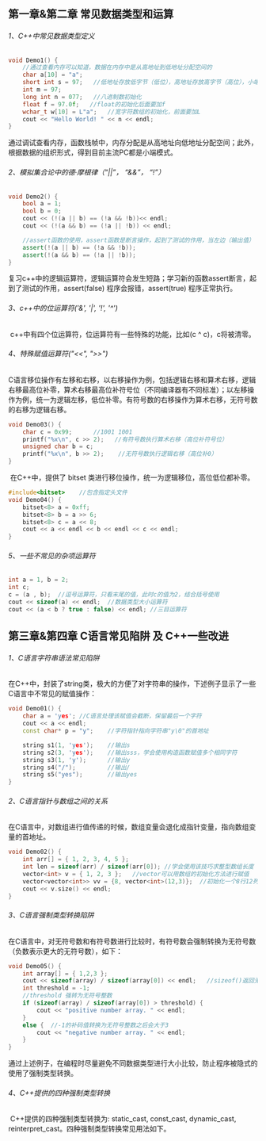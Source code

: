 ## 第一章&第二章 常见数据类型和运算

###### 1、C++中常见数据类型定义

```c++
void Demo1() {
    //通过查看内存可以知道，数据在内存中是从高地址到低地址分配空间的
    char a[10] = "a";
    short int s = 97;   //低地址存放低字节（低位），高地址存放高字节（高位），小端表示
    int m = 97;
    long int n = 077;   //八进制数初始化
    float f = 97.0f;   //float的初始化后面要加f
    wchar_t w[10] = L"a";   //宽字符数组的初始化，前面要加L
    cout << "Hello World! " << n << endl;
}
```

​		通过调试查看内存，函数栈帧中，内存分配是从高地址向低地址分配空间；此外，根据数据的组织形式，得到目前主流PC都是小端模式。

###### 2、模拟集合论中的德·摩根律（“||”， “&&”， “!”）

```c++
void Demo2() {
    bool a = 1;
    bool b = 0;
    cout << (!(a || b) == (!a && !b))<< endl;
    cout << (!(a && b) == (!a || !b)) << endl;

    //assert函数的使用，assert函数是断言操作，起到了测试的作用，当左边（输出值） == 右边（预期值）时，函数正常执行，否则报错
    assert(!(a || b) == (!a && !b));
    assert(!(a && b) == (!a || !b));
}

```

​		复习c++中的逻辑运算符，逻辑运算符会发生短路；学习新的函数assert断言，起到了测试的作用，assert(false) 程序会报错，assert(true) 程序正常执行。

###### 3、c++中的位运算符('&', '|', '!', '^')

​		c++中有四个位运算符，位运算符有一些特殊的功能，比如(c ^ c)，c将被清零。

###### 4、特殊赋值运算符("<<", ">>")

​		C语言移位操作有左移和右移，以右移操作为例，包括逻辑右移和算术右移，逻辑右移最高位补零，算术右移最高位补符号位（不同编译器有不同标准）；以左移操作为例，统一为逻辑左移，低位补零。有符号数的右移操作为算术右移，无符号数的右移为逻辑右移。

```c++
void Demo03() {
    char c = 0x99;      //1001 1001
    printf("%x\n", c >> 2);   //有符号数执行算术右移（高位补符号位）
    unsigned char b = c;
    printf("%x\n", b >> 2);    //无符号数执行逻辑右移（高位补0）
}
```

​		在C++中，提供了 bitset 类进行移位操作，统一为逻辑移位，高位低位都补零。

```C++
#include<bitset>	//包含指定头文件
void Demo04() {
    bitset<8> a = 0xff;
    bitset<8> b = a >> 6;
    bitset<8> c = a << 8;
    cout << a << endl << b << endl << c << endl;
}
```



###### 5、一些不常见的杂项运算符

```c++
int a = 1, b = 2;
int c;   
c = (a , b);  //逗号运算符，只看末尾的值，此时c的值为2，结合括号使用
cout << sizeof(a) << endl;	//数据类型大小运算符
cout << (a < b ? true : false) << endl;	//三目运算符
```

## 第三章&第四章 C语言常见陷阱 及 C++一些改进

###### 1、C语言字符串语法常见陷阱

​		在C++中，封装了string类，极大的方便了对字符串的操作，下述例子显示了一些C语言中不常见的赋值操作：

```c++
void Demo01() {
    char a = 'yes'; //C语言处理该赋值会截断，保留最后一个字符
    cout << a << endl;
    const char* p = "y";    //字符指针指向字符串"y\0"的首地址

    string s1(1, 'yes');    //输出s
    string s2(3, 'yes');    //输出sss，学会使用构造函数赋值多个相同字符
    string s3(1, 'y');      //输出y
    string s4("/");         //输出/
    string s5("yes");       //输出yes
}
```

###### 2、C语言指针与数组之间的关系

​		在C语言中，对数组进行值传递的时候，数组变量会退化成指针变量，指向数组变量的首地址。

```C++
void Demo02() {
    int arr[] = { 1, 2, 3, 4, 5 };
    int len = sizeof(arr) / sizeof(arr[0]); //学会使用该技巧求整型数组长度
    vector<int> v = { 1, 2, 3 };   //vector可以用数组的初始化方法进行赋值
    vector<vector<int>> vv = {8, vector<int>(12,3)};  //初始化一个8行12列的二维数组
    cout << v.size() << endl;
}
```

###### 3、C语言强制类型转换陷阱

​		在C语言中，对无符号数和有符号数进行比较时，有符号数会强制转换为无符号数（负数表示更大的无符号数），如下：

```c++
void Demo05() {
    int array[] = { 1,2,3 };
    cout << sizeof(array) / sizeof(array[0]) << endl;	//sizeof()返回无符号整数
    int threshold = -1;
    //threshold 强转为无符号整数
    if (sizeof(array) / sizeof(array[0]) > threshold) {
        cout << "positive number array. " << endl;
    }
    else {  //-1的补码值转换为无符号整数之后会大于3
        cout << "negative number array. " << endl;
    }
}
```

​		通过上述例子，在编程时尽量避免不同数据类型进行大小比较，防止程序被隐式的使用了强制类型转换。

###### 4、C++提供的四种强制类型转换

​		C++提供的四种强制类型转换为: static_cast, const_cast, dynamic_cast, reinterpret_cast。四种强制类型转换常见用法如下。





  
